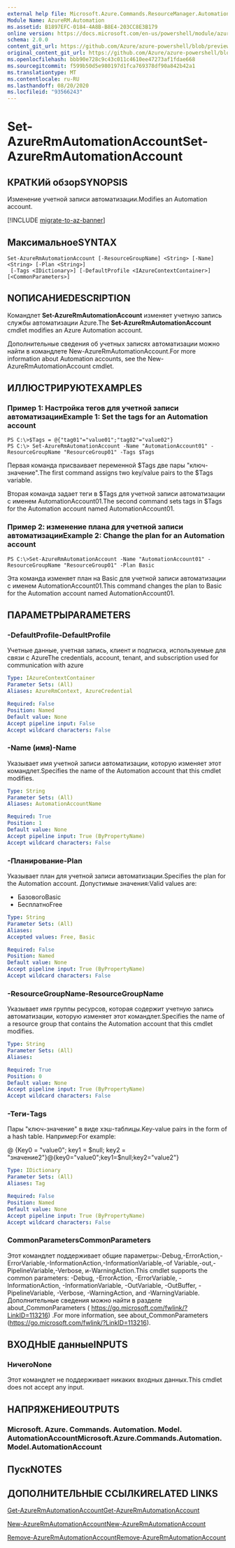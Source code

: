 ```yaml
---
external help file: Microsoft.Azure.Commands.ResourceManager.Automation.dll-Help.xml
Module Name: AzureRM.Automation
ms.assetid: B1897EFC-0184-4A8B-B8E4-203CC8E3B179
online version: https://docs.microsoft.com/en-us/powershell/module/azurerm.automation/set-azurermautomationaccount
schema: 2.0.0
content_git_url: https://github.com/Azure/azure-powershell/blob/preview/src/ResourceManager/Automation/Commands.Automation/help/Set-AzureRmAutomationAccount.md
original_content_git_url: https://github.com/Azure/azure-powershell/blob/preview/src/ResourceManager/Automation/Commands.Automation/help/Set-AzureRmAutomationAccount.md
ms.openlocfilehash: bbb90e728c9c43c011c4610ee47273af1fdae668
ms.sourcegitcommit: f599b50d5e980197d1fca769378df90a842b42a1
ms.translationtype: MT
ms.contentlocale: ru-RU
ms.lasthandoff: 08/20/2020
ms.locfileid: "93566243"
---
```

# <span data-ttu-id="6c272-101">Set-AzureRmAutomationAccount</span><span class="sxs-lookup"><span data-stu-id="6c272-101">Set-AzureRmAutomationAccount</span></span>

## <span data-ttu-id="6c272-102">КРАТКИй обзор</span><span class="sxs-lookup"><span data-stu-id="6c272-102">SYNOPSIS</span></span>
<span data-ttu-id="6c272-103">Изменение учетной записи автоматизации.</span><span class="sxs-lookup"><span data-stu-id="6c272-103">Modifies an Automation account.</span></span>

[!INCLUDE [migrate-to-az-banner](../../includes/migrate-to-az-banner.md)]

## <span data-ttu-id="6c272-104">Максимальное</span><span class="sxs-lookup"><span data-stu-id="6c272-104">SYNTAX</span></span>

```
Set-AzureRmAutomationAccount [-ResourceGroupName] <String> [-Name] <String> [-Plan <String>]
 [-Tags <IDictionary>] [-DefaultProfile <IAzureContextContainer>] [<CommonParameters>]
```

## <span data-ttu-id="6c272-105">NОПИСАНИЕ</span><span class="sxs-lookup"><span data-stu-id="6c272-105">DESCRIPTION</span></span>
<span data-ttu-id="6c272-106">Командлет **Set-AzureRmAutomationAccount** изменяет учетную запись службы автоматизации Azure.</span><span class="sxs-lookup"><span data-stu-id="6c272-106">The **Set-AzureRmAutomationAccount** cmdlet modifies an Azure Automation account.</span></span>

<span data-ttu-id="6c272-107">Дополнительные сведения об учетных записях автоматизации можно найти в командлете New-AzureRmAutomationAccount.</span><span class="sxs-lookup"><span data-stu-id="6c272-107">For more information about Automation accounts, see the New-AzureRmAutomationAccount cmdlet.</span></span>

## <span data-ttu-id="6c272-108">ИЛЛЮСТРИРУЮТ</span><span class="sxs-lookup"><span data-stu-id="6c272-108">EXAMPLES</span></span>

### <span data-ttu-id="6c272-109">Пример 1: Настройка тегов для учетной записи автоматизации</span><span class="sxs-lookup"><span data-stu-id="6c272-109">Example 1: Set the tags for an Automation account</span></span>
```
PS C:\>$Tags = @{"tag01"="value01";"tag02"="value02"}
PS C:\> Set-AzureRmAutomationAccount -Name "AutomationAccount01" -ResourceGroupName "ResourceGroup01" -Tags $Tags
```

<span data-ttu-id="6c272-110">Первая команда присваивает переменной $Tags две пары "ключ-значение".</span><span class="sxs-lookup"><span data-stu-id="6c272-110">The first command assigns two key/value pairs to the $Tags variable.</span></span>

<span data-ttu-id="6c272-111">Вторая команда задает теги в $Tags для учетной записи автоматизации с именем AutomationAccount01.</span><span class="sxs-lookup"><span data-stu-id="6c272-111">The second command sets tags in $Tags for the Automation account named AutomationAccount01.</span></span>

### <span data-ttu-id="6c272-112">Пример 2: изменение плана для учетной записи автоматизации</span><span class="sxs-lookup"><span data-stu-id="6c272-112">Example 2: Change the plan for an Automation account</span></span>
```
PS C:\>Set-AzureRmAutomationAccount -Name "AutomationAccount01" -ResourceGroupName "ResourceGroup01" -Plan Basic
```

<span data-ttu-id="6c272-113">Эта команда изменяет план на Basic для учетной записи автоматизации с именем AutomationAccount01.</span><span class="sxs-lookup"><span data-stu-id="6c272-113">This command changes the plan to Basic for the Automation account named AutomationAccount01.</span></span>

## <span data-ttu-id="6c272-114">ПАРАМЕТРЫ</span><span class="sxs-lookup"><span data-stu-id="6c272-114">PARAMETERS</span></span>

### <span data-ttu-id="6c272-115">-DefaultProfile</span><span class="sxs-lookup"><span data-stu-id="6c272-115">-DefaultProfile</span></span>
<span data-ttu-id="6c272-116">Учетные данные, учетная запись, клиент и подписка, используемые для связи с Azure</span><span class="sxs-lookup"><span data-stu-id="6c272-116">The credentials, account, tenant, and subscription used for communication with azure</span></span>

```yaml
Type: IAzureContextContainer
Parameter Sets: (All)
Aliases: AzureRmContext, AzureCredential

Required: False
Position: Named
Default value: None
Accept pipeline input: False
Accept wildcard characters: False
```

### <span data-ttu-id="6c272-117">-Name (имя)</span><span class="sxs-lookup"><span data-stu-id="6c272-117">-Name</span></span>
<span data-ttu-id="6c272-118">Указывает имя учетной записи автоматизации, которую изменяет этот командлет.</span><span class="sxs-lookup"><span data-stu-id="6c272-118">Specifies the name of the Automation account that this cmdlet modifies.</span></span>

```yaml
Type: String
Parameter Sets: (All)
Aliases: AutomationAccountName

Required: True
Position: 1
Default value: None
Accept pipeline input: True (ByPropertyName)
Accept wildcard characters: False
```

### <span data-ttu-id="6c272-119">-Планирование</span><span class="sxs-lookup"><span data-stu-id="6c272-119">-Plan</span></span>
<span data-ttu-id="6c272-120">Указывает план для учетной записи автоматизации.</span><span class="sxs-lookup"><span data-stu-id="6c272-120">Specifies the plan for the Automation account.</span></span>
<span data-ttu-id="6c272-121">Допустимые значения:</span><span class="sxs-lookup"><span data-stu-id="6c272-121">Valid values are:</span></span>

- <span data-ttu-id="6c272-122">Базового</span><span class="sxs-lookup"><span data-stu-id="6c272-122">Basic</span></span>
- <span data-ttu-id="6c272-123">Бесплатно</span><span class="sxs-lookup"><span data-stu-id="6c272-123">Free</span></span>

```yaml
Type: String
Parameter Sets: (All)
Aliases: 
Accepted values: Free, Basic

Required: False
Position: Named
Default value: None
Accept pipeline input: True (ByPropertyName)
Accept wildcard characters: False
```

### <span data-ttu-id="6c272-124">-ResourceGroupName</span><span class="sxs-lookup"><span data-stu-id="6c272-124">-ResourceGroupName</span></span>
<span data-ttu-id="6c272-125">Указывает имя группы ресурсов, которая содержит учетную запись автоматизации, которую изменяет этот командлет.</span><span class="sxs-lookup"><span data-stu-id="6c272-125">Specifies the name of a resource group that contains the Automation account that this cmdlet modifies.</span></span>

```yaml
Type: String
Parameter Sets: (All)
Aliases: 

Required: True
Position: 0
Default value: None
Accept pipeline input: True (ByPropertyName)
Accept wildcard characters: False
```

### <span data-ttu-id="6c272-126">-Теги</span><span class="sxs-lookup"><span data-stu-id="6c272-126">-Tags</span></span>
<span data-ttu-id="6c272-127">Пары "ключ-значение" в виде хэш-таблицы.</span><span class="sxs-lookup"><span data-stu-id="6c272-127">Key-value pairs in the form of a hash table.</span></span> <span data-ttu-id="6c272-128">Например:</span><span class="sxs-lookup"><span data-stu-id="6c272-128">For example:</span></span>

<span data-ttu-id="6c272-129">@ {Key0 = "value0"; key1 = $null; key2 = "значение2"}</span><span class="sxs-lookup"><span data-stu-id="6c272-129">@{key0="value0";key1=$null;key2="value2"}</span></span>

```yaml
Type: IDictionary
Parameter Sets: (All)
Aliases: Tag

Required: False
Position: Named
Default value: None
Accept pipeline input: True (ByPropertyName)
Accept wildcard characters: False
```

### <span data-ttu-id="6c272-130">CommonParameters</span><span class="sxs-lookup"><span data-stu-id="6c272-130">CommonParameters</span></span>
<span data-ttu-id="6c272-131">Этот командлет поддерживает общие параметры:-Debug,-ErrorAction,-ErrorVariable,-InformationAction,-InformationVariable,-of Variable,-out,-PipelineVariable,-Verbose, и-WarningAction.</span><span class="sxs-lookup"><span data-stu-id="6c272-131">This cmdlet supports the common parameters: -Debug, -ErrorAction, -ErrorVariable, -InformationAction, -InformationVariable, -OutVariable, -OutBuffer, -PipelineVariable, -Verbose, -WarningAction, and -WarningVariable.</span></span> <span data-ttu-id="6c272-132">Дополнительные сведения можно найти в разделе about_CommonParameters ( https://go.microsoft.com/fwlink/?LinkID=113216) .</span><span class="sxs-lookup"><span data-stu-id="6c272-132">For more information, see about_CommonParameters (https://go.microsoft.com/fwlink/?LinkID=113216).</span></span>

## <span data-ttu-id="6c272-133">ВХОДНЫЕ данные</span><span class="sxs-lookup"><span data-stu-id="6c272-133">INPUTS</span></span>

### <span data-ttu-id="6c272-134">Ничего</span><span class="sxs-lookup"><span data-stu-id="6c272-134">None</span></span>
<span data-ttu-id="6c272-135">Этот командлет не поддерживает никаких входных данных.</span><span class="sxs-lookup"><span data-stu-id="6c272-135">This cmdlet does not accept any input.</span></span>

## <span data-ttu-id="6c272-136">НАПРЯЖЕНИЕ</span><span class="sxs-lookup"><span data-stu-id="6c272-136">OUTPUTS</span></span>

### <span data-ttu-id="6c272-137">Microsoft. Azure. Commands. Automation. Model. AutomationAccount</span><span class="sxs-lookup"><span data-stu-id="6c272-137">Microsoft.Azure.Commands.Automation.Model.AutomationAccount</span></span>

## <span data-ttu-id="6c272-138">Пуск</span><span class="sxs-lookup"><span data-stu-id="6c272-138">NOTES</span></span>

## <span data-ttu-id="6c272-139">ДОПОЛНИТЕЛЬНЫЕ ССЫЛКИ</span><span class="sxs-lookup"><span data-stu-id="6c272-139">RELATED LINKS</span></span>

[<span data-ttu-id="6c272-140">Get-AzureRmAutomationAccount</span><span class="sxs-lookup"><span data-stu-id="6c272-140">Get-AzureRmAutomationAccount</span></span>](./Get-AzureRmAutomationAccount.md)

[<span data-ttu-id="6c272-141">New-AzureRmAutomationAccount</span><span class="sxs-lookup"><span data-stu-id="6c272-141">New-AzureRmAutomationAccount</span></span>](./New-AzureRmAutomationAccount.md)

[<span data-ttu-id="6c272-142">Remove-AzureRmAutomationAccount</span><span class="sxs-lookup"><span data-stu-id="6c272-142">Remove-AzureRmAutomationAccount</span></span>](./Remove-AzureRmAutomationAccount.md)
